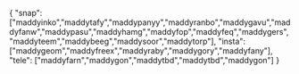 { "snap": ["maddyinko","maddytafy","maddypanyy","maddyranbo","maddygavu","maddyfanw","maddypasu","maddyhamg","maddyfop","maddyfeq","maddygers","maddyteem","maddybeeg","maddysoor","maddytorp"], "insta": ["maddygeom","maddyfreex","maddyraby","maddygory","maddyfany"], "tele": ["maddyfarn","maddygon","maddytbd","maddytbd","maddygon"] }
